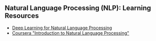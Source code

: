 ## Natural Language Processing (NLP): Learning Resources
- [Deep Learning for Natural Language Processing](https://github.com/shashankg7/Deep-Learning-for-NLP-Resources)
- [Coursera "Introduction to Natural Language Processing"](https://www.coursera.org/learn/natural-language-processing)
